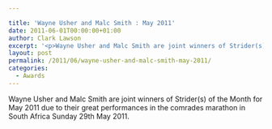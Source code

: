 ```yaml
---

title: 'Wayne Usher and Malc Smith : May 2011'
date: 2011-06-01T00:00:00+01:00
author: Clark Lawson
excerpt: '<p>Wayne Usher and Malc Smith are joint winners of Strider(s) of the Month for May 2011 due to their great performances in the comrades marathon in South Africa Sunday 29th May 2011.</p>'
layout: post
permalink: /2011/06/wayne-usher-and-malc-smith-may-2011/
categories:
  - Awards
---
```

</p> 

Wayne Usher and Malc Smith are joint winners of Strider(s) of the Month for May 2011 due to their great performances in the comrades marathon in South Africa Sunday 29th May 2011.